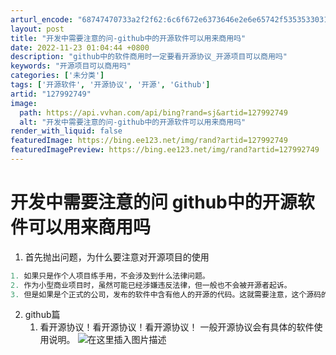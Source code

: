 ```yaml
---
arturl_encode: "68747470733a2f2f62:6c6f672e6373646e2e6e65742f53535330313233333231302f:61727469636c652f64657461696c732f313237393932373439"
layout: post
title: "开发中需要注意的问-github中的开源软件可以用来商用吗"
date: 2022-11-23 01:04:44 +0800
description: "github中的软件商用时一定要看开源协议_开源项目可以商用吗"
keywords: "开源项目可以商用吗"
categories: ['未分类']
tags: ['开源软件', '开源协议', '开源', 'Github']
artid: "127992749"
image:
  path: https://api.vvhan.com/api/bing?rand=sj&artid=127992749
  alt: "开发中需要注意的问-github中的开源软件可以用来商用吗"
render_with_liquid: false
featuredImage: https://bing.ee123.net/img/rand?artid=127992749
featuredImagePreview: https://bing.ee123.net/img/rand?artid=127992749
---
```


# 开发中需要注意的问 github中的开源软件可以用来商用吗

1. 首先抛出问题，为什么要注意对开源项目的使用

```javascript
1. 如果只是作个人项目练手用，不会涉及到什么法律问题。
2. 作为小型商业项目时，虽然可能已经涉嫌违反法律，但一般也不会被开源者起诉。
3. 但是如果是个正式的公司，发布的软件中含有他人的开源的代码。这就需要注意，这个源码的许可证是否允许，或者是否符合其开源协议。不然可以会引起不必要的麻烦。

```

2. github篇
   1. 看开源协议！看开源协议！看开源协议！ 一般开源协议会有具体的软件使用说明。
      ![在这里插入图片描述](https://i-blog.csdnimg.cn/blog_migrate/deb08e51390508c12040073491752ad7.png#pic_center)